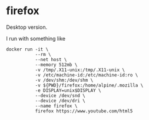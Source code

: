 # firefox
Desktop version.

I run with something like

    docker run -it \
               --rm \
               --net host \
               --memory 512mb \
               -v /tmp/.X11-unix:/tmp/.X11-unix \
               -v /etc/machine-id:/etc/machine-id:ro \
               -v /dev/shm:/dev/shm \
               -v ${PWD}/firefox:/home/alpine/.mozilla \
               -e DISPLAY=unix$DISPLAY \
               --device /dev/snd \
               --device /dev/dri \
               --name firefox \
               firefox https://www.youtube.com/html5
